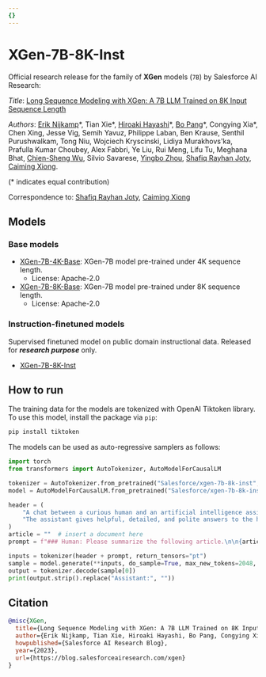 ```yaml
---
{}
---
```


# XGen-7B-8K-Inst

Official research release for the family of **XGen** models (`7B`) by Salesforce AI Research:

*Title*: [Long Sequence Modeling with XGen: A 7B LLM Trained on 8K Input Sequence Length](https://blog.salesforceairesearch.com/xgen/)

*Authors*: [Erik Nijkamp](https://eriknijkamp.com)\*, Tian Xie\*, [Hiroaki Hayashi](https://hiroakih.me/)\*, [Bo Pang](https://scholar.google.com/citations?user=s9fNEVEAAAAJ&hl=en)\*, Congying Xia\*, Chen Xing, Jesse Vig, Semih Yavuz, Philippe Laban, Ben Krause, Senthil Purushwalkam, Tong Niu, Wojciech Kryscinski, Lidiya Murakhovs'ka, Prafulla Kumar Choubey, Alex Fabbri, Ye Liu, Rui Meng, Lifu Tu, Meghana Bhat, [Chien-Sheng Wu](https://jasonwu0731.github.io/), Silvio Savarese, [Yingbo Zhou](https://scholar.google.com/citations?user=H_6RQ7oAAAAJ&hl=en), [Shafiq Rayhan Joty](https://raihanjoty.github.io/), [Caiming Xiong](http://cmxiong.com/).

(* indicates equal contribution)

Correspondence to: [Shafiq Rayhan Joty](mailto:sjoty@salesforce.com), [Caiming Xiong](mailto:cxiong@salesforce.com)

## Models

### Base models
* [XGen-7B-4K-Base](https://huggingface.co/Salesforce/xgen-7b-4k-base): XGen-7B model pre-trained under 4K sequence length.
  * License: Apache-2.0
* [XGen-7B-8K-Base](https://huggingface.co/Salesforce/xgen-7b-8k-base): XGen-7B model pre-trained under 8K sequence length.
  * License: Apache-2.0

### Instruction-finetuned models

Supervised finetuned model on public domain instructional data. Released for ***research purpose*** only.

* [XGen-7B-8K-Inst](https://huggingface.co/Salesforce/xgen-7b-8k-inst)

## How to run

The training data for the models are tokenized with OpenAI Tiktoken library.
To use this model, install the package via `pip`:

```sh
pip install tiktoken
```

The models can be used as auto-regressive samplers as follows:

```python
import torch
from transformers import AutoTokenizer, AutoModelForCausalLM

tokenizer = AutoTokenizer.from_pretrained("Salesforce/xgen-7b-8k-inst", trust_remote_code=True)
model = AutoModelForCausalLM.from_pretrained("Salesforce/xgen-7b-8k-inst", torch_dtype=torch.bfloat16)

header = (
    "A chat between a curious human and an artificial intelligence assistant. "
    "The assistant gives helpful, detailed, and polite answers to the human's questions.\n\n"
)
article = ""  # insert a document here
prompt = f"### Human: Please summarize the following article.\n\n{article}.\n###"

inputs = tokenizer(header + prompt, return_tensors="pt")
sample = model.generate(**inputs, do_sample=True, max_new_tokens=2048, top_k=100, eos_token_id=50256)
output = tokenizer.decode(sample[0])
print(output.strip().replace("Assistant:", ""))
```

## Citation

```bibtex
@misc{XGen,
  title={Long Sequence Modeling with XGen: A 7B LLM Trained on 8K Input Sequence Length},
  author={Erik Nijkamp, Tian Xie, Hiroaki Hayashi, Bo Pang, Congying Xia, Chen Xing, Jesse Vig, Semih Yavuz, Philippe Laban, Ben Krause, Senthil Purushwalkam, Tong Niu, Wojciech Kryscinski, Lidiya Murakhovs'ka, Prafulla Kumar Choubey, Alex Fabbri, Ye Liu, Rui Meng, Lifu Tu, Meghana Bhat, Chien-Sheng Wu, Silvio Savarese, Yingbo Zhou, Shafiq Rayhan Joty, Caiming Xiong},
  howpublished={Salesforce AI Research Blog},
  year={2023},
  url={https://blog.salesforceairesearch.com/xgen}
}
```